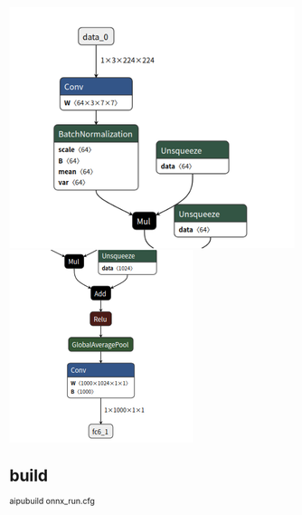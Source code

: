 ![](imgs/2021-07-22-15-12-29.png)
![](imgs/2021-07-22-15-12-53.png)

# build 
aipubuild onnx_run.cfg 